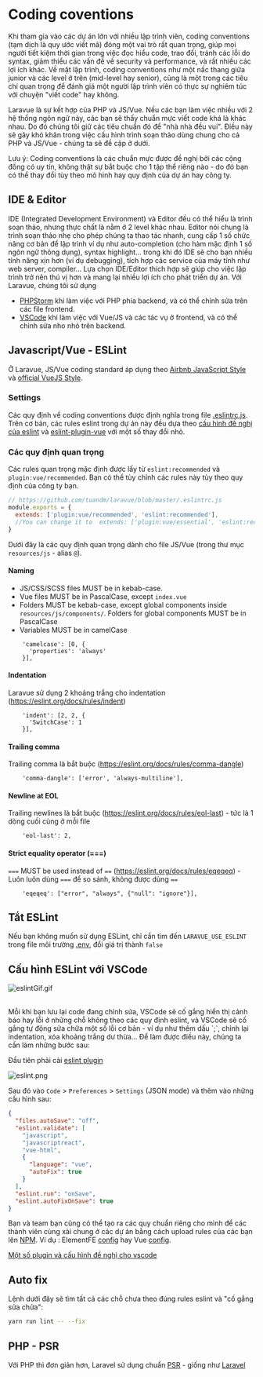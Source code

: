 # Coding coventions

Khi tham gia vào các dự án lớn với nhiều lập trình viên, coding conventions (tạm dịch là quy ước viết mã) đóng một vai trò rất quan trọng, giúp mọi người tiết kiệm thời gian trong việc đọc hiểu code, trao đổi, tránh các lỗi do syntax, giảm thiểu các vấn đề về security và performance, và rất nhiều các lợi ích khác. Về mặt lập trình, coding conventions như một nấc thang giữa junior và các level ở trên (mid-level hay senior), cũng là một trong các tiêu chí quan trọng để đánh giá một người lập trình viên có thực sự nghiêm túc với chuyện "viết code" hay không. 

Laravue là sự kết hợp của PHP và JS/Vue. Nếu các bạn làm việc nhiều với 2 hệ thống ngôn ngữ này, các bạn sẽ thấy chuẩn mực viết code khá là khác nhau. Do đó chúng tôi giữ các tiêu chuẩn đó để "nhà nhà đều vui". Điều này sẽ gây khó khăn trong việc cấu hình trình soạn thảo dùng chung cho cả PHP và JS/Vue - chúng ta sẽ đề cập ở dưới.

Lưu ý: Coding conventions là các chuẩn mực được đề nghị bởi các cộng đồng có uy tín, không thật sự bắt buộc cho 1 tập thể riêng nào - do đó bạn có thể thay đổi tùy theo mô hình hay quy định của dự án hay công ty.

## IDE & Editor

IDE (Integrated Development Environment) và Editor đều có thể hiểu là trình soạn thảo, nhưng thực chất là nằm ở 2 level khác nhau. Editor nói chung là trình soạn thảo nhẹ cho phép chúng ta thao tác nhanh, cung cấp 1 số chức năng cơ bản để lập trình ví dụ như auto-completion (cho hàm mặc định 1 số ngôn ngữ thông dụng), syntax highlight... trong khi đó IDE sẽ cho bạn nhiều tính năng xịn hơn (ví dụ debugging), tích hợp các service của máy tính như web server, compiler... Lựa chọn IDE/Editor thích hợp sẽ giúp cho việc lập trình trở nên thú vị hơn và mang lại nhiều lợi ích cho phát triển dự án. Với Laravue, chúng tôi sử dụng

- [PHPStorm](https://www.jetbrains.com/phpstorm/) khi làm việc với PHP phía backend, và có thể chỉnh sửa trên các file frontend.
- [VSCode](https://code.visualstudio.com/) khi làm việc với Vue/JS và các tác vụ ở frontend, và có thể chỉnh sửa nho nhỏ trên backend.

## Javascript/Vue - ESLint
Ở Laravue, JS/Vue coding standard áp dụng theo [Airbnb JavaScript Style](https://github.com/airbnb/javascript) và [official VueJS Style](https://vuejs.org/v2/style-guide/).

### Settings

Các quy định về coding conventions được định nghĩa trong file [.eslintrc.js](https://github.com/tuandm/laravue/blob/master/.eslintrc.js).
Trên cơ bản, các rules eslint trong dự án này đều dựa theo [cấu hình đề nghị của eslint](https://eslint.org/docs/rules/) và [eslint-plugin-vue](https://eslint.vuejs.org/) với một số thay đổi nhỏ.

### Các quy định quan trọng

Các rules quan trọng mặc định được lấy từ `eslint:recommended` và `plugin:vue/recommended`. Bạn có thể tùy chỉnh các rules này tùy theo quy định của công ty bạn.

```js
// https://github.com/tuandm/laravue/blob/master/.eslintrc.js
module.exports = {
  extends: ['plugin:vue/recommended', 'eslint:recommended'],
  //You can change it to  extends: ['plugin:vue/essential', 'eslint:recommended']
}
```

Dưới đây là các quy định quan trọng dành cho file JS/Vue (trong thư mục `resources/js` - alias `@`).

#### Naming
- JS/CSS/SCSS files MUST be in kebab-case.
- Vue files MUST be in PascalCase, except `index.vue`
- Folders MUST be kebab-case, except global components inside `resources/js/components/`. Folders for global components MUST be in PascalCase
- Variables MUST be in camelCase

```
    'camelcase': [0, {
      'properties': 'always'
    }],
```

#### Indentation

Laravue sử dụng 2 khoảng trắng cho indentation (https://eslint.org/docs/rules/indent)
```
    'indent': [2, 2, {
      'SwitchCase': 1
    }],
```

#### Trailing comma
Trailing comma là bắt buộc (https://eslint.org/docs/rules/comma-dangle)
```
    'comma-dangle': ['error', 'always-multiline'],
```

#### Newline at EOL
Trailing newlines là bắt buộc (https://eslint.org/docs/rules/eol-last) - tức là 1 dòng cuối cùng ở mỗi file
```
    'eol-last': 2,
```

#### Strict equality operator (===)
`===` MUST be used instead of `==` (https://eslint.org/docs/rules/eqeqeq) - Luôn luôn dùng `===` để so sánh, không được dùng `==`

```
    'eqeqeq': ["error", "always", {"null": "ignore"}],
```

## Tắt ESLint

Nếu bạn không muốn sử dụng ESLint, chỉ cần tìm đến `LARAVUE_USE_ESLINT` trong file môi trường [.env](https://github.com/tuandm/laravue/blob/master/.env.example), đổi giá trị thành `false`

## Cấu hình ESLint với VSCode

![eslintGif.gif](https://wpimg.wallstcn.com/e94a76df-6dc0-4c15-9785-28b553a163e9.png)

<br />
Mỗi khi bạn lưu lại code đang chỉnh sửa, VSCode sẽ cố gắng hiển thị cảnh báo hay lỗi ở những chỗ không theo các quy định eslint, và VSCode sẽ cố gắng tự động sửa chữa một số lỗi cơ bản - ví dụ như thêm dấu `;`, chỉnh lại indentation, xóa khoảng trắng dư thừa... Để làm được điều này, chúng ta cần làm những bước sau:

Đầu tiên phải cài [eslint plugin](https://marketplace.visualstudio.com/items?itemName=dbaeumer.vscode-eslint)

![eslint.png](https://cdn.laravue.dev/eslint.png)

Sau đó vào `Code` > `Preferences` > `Settings` (JSON mode) và thêm vào những cấu hình sau:

```json
{
  "files.autoSave": "off",
  "eslint.validate": [
    "javascript",
    "javascriptreact",
    "vue-html",
    {
      "language": "vue",
      "autoFix": true
    }
  ],
  "eslint.run": "onSave",
  "eslint.autoFixOnSave": true
}
```

Bạn và team bạn cũng có thể tạo ra các quy chuẩn riêng cho mình để các thành viên cùng xài chung ở các dự án bằng cách upload rules của các bạn lên [NPM](npmjs.com). Ví dụ : ElementFE [config](https://www.npmjs.com/package/eslint-config-elemefe) hay Vue [config](https://github.com/vuejs/eslint-config-vue).

[Một số plugin và cấu hình đề nghị cho vscode](https://github.com/varHarrie/Dawn-Blossoms/issues/10)

## Auto fix

Lệnh dưới đây sẽ tìm tất cả các chỗ chưa theo đúng rules eslint và "cố gắng sửa chửa":
```bash
yarn run lint -- --fix
```

## PHP - PSR
Với PHP thì đơn giản hơn, Laravel sử dụng chuẩn [PSR](https://www.php-fig.org/psr/) - giống như [Laravel](https://laravel.com/docs/5.8/contributions#coding-style)